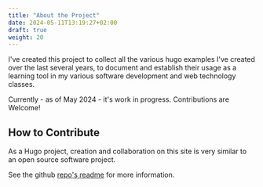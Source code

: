 ```yaml
---
title: "About the Project"
date: 2024-05-11T13:19:27+02:00
draft: true
weight: 20
---
```


I've created this project to collect all the various
hugo examples I've created over the last several years,
to document and establish their usage as a learning
tool in my various software development and web technology classes.

Currently - as of May 2024 - it's work in progress. Contributions are Welcome!

<!-- more -->
## 
## How to Contribute

As a Hugo project, creation and collaboration on this
site is very similar to an open source software project.

See the github [repo's readme](https://github.com/about-hugo/about-hugo.github.io) for more information. 


